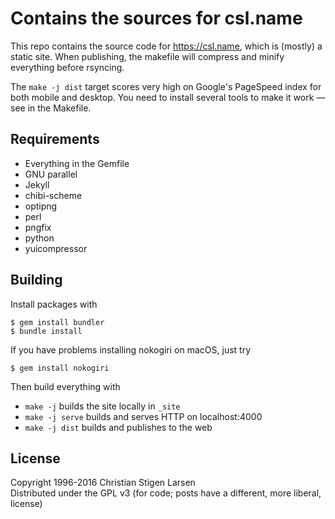 Contains the sources for csl.name
=================================

This repo contains the source code for https://csl.name, which is (mostly) a
static site. When publishing, the makefile will compress and minify everything
before rsyncing.

The `make -j dist` target scores very high on Google's PageSpeed index for both
mobile and desktop. You need to install several tools to make it work — see in
the Makefile.

Requirements
------------

  * Everything in the Gemfile
  * GNU parallel
  * Jekyll
  * chibi-scheme
  * optipng
  * perl
  * pngfix
  * python
  * yuicompressor

Building
--------

Install packages with

    $ gem install bundler
    $ bundle install

If you have problems installing nokogiri on macOS, just try

    $ gem install nokogiri

Then build everything with

  * `make -j` builds the site locally in `_site`
  * `make -j serve` builds and serves HTTP on localhost:4000
  * `make -j dist` builds and publishes to the web

License
-------

Copyright 1996-2016 Christian Stigen Larsen  
Distributed under the GPL v3 (for code; posts have a different, more liberal,
license)
